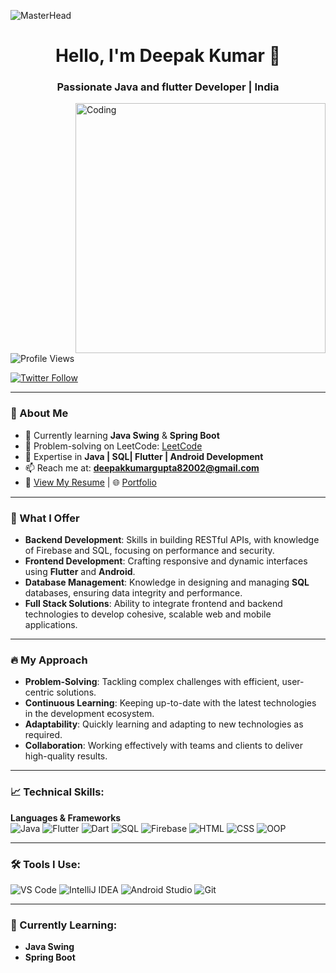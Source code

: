 ![MasterHead](https://strapi.dhiwise.com/uploads/Blog_Common_Image_Flutter_Main_Image_506048e7be.webp?w=1920&q=75)

<h1 align="center">Hello, I'm Deepak Kumar 👋</h1>
<h3 align="center">Passionate Java and flutter Developer | India</h3>

<img align="right" alt="Coding" width="400" src="https://cdn.dribbble.com/users/1162077/screenshots/3848914/programmer.gif">

<p align="left"> <img src="https://komarev.com/ghpvc/?username=deepak-sjd&label=Profile%20views&color=0e75b6&style=flat" alt="Profile Views" /> </p>

<a href="https://twitter.com/" target="blank"><img src="https://img.shields.io/twitter/follow/?logo=twitter&style=for-the-badge" alt="Twitter Follow" /></a>

---

### 🌟 About Me
- 🌱 Currently learning **Java Swing** & **Spring Boot**
- 📝 Problem-solving on LeetCode: [LeetCode](https://leetcode.com/u/Deepak74795/)
- 💬 Expertise in **Java | SQL| Flutter | Android Development**
- 📫 Reach me at: **deepakkumargupta82002@gmail.com**
- 📄 [View My Resume](https://drive.google.com/file/d/1EdTn1vG1LdB32UBEjuZhsCbWtlv7Y1JL/view?usp=sharing) | 🌐 [Portfolio](https://bento.me/deepaksd)

---

### 💼 What I Offer
- **Backend Development**: Skills in building RESTful APIs, with knowledge of Firebase and SQL, focusing on performance and security.
- **Frontend Development**: Crafting responsive and dynamic interfaces using **Flutter** and **Android**.
- **Database Management**:  Knowledge in designing and managing **SQL** databases, ensuring data integrity and performance.
- **Full Stack Solutions**: Ability to integrate frontend and backend technologies to develop cohesive, scalable web and mobile applications.
---

### 🔥 My Approach
- **Problem-Solving**: Tackling complex challenges with efficient, user-centric solutions.
- **Continuous Learning**: Keeping up-to-date with the latest technologies in the development ecosystem.
-  **Adaptability**: Quickly learning and adapting to new technologies as required.
- **Collaboration**: Working effectively with teams and clients to deliver high-quality results.

---

### 📈 Technical Skills:
**Languages & Frameworks**  
![Java](https://img.shields.io/badge/Java-ED8B00?style=for-the-badge&logo=java&logoColor=white)
![Flutter](https://img.shields.io/badge/Flutter-02569B?style=for-the-badge&logo=flutter&logoColor=white)
![Dart](https://img.shields.io/badge/Dart-0175C2?style=for-the-badge&logo=dart&logoColor=white)
![SQL](https://img.shields.io/badge/SQL-4479A1?style=for-the-badge&logo=postgresql&logoColor=white)
![Firebase](https://img.shields.io/badge/Firebase-FFCA28?style=for-the-badge&logo=firebase&logoColor=white)
![HTML](https://img.shields.io/badge/HTML-E34F26?style=for-the-badge&logo=html5&logoColor=white)
![CSS](https://img.shields.io/badge/CSS-1572B6?style=for-the-badge&logo=css3&logoColor=white)
![OOP](https://img.shields.io/badge/OOP-000000?style=for-the-badge&logo=java&logoColor=white)

---

### 🛠️ Tools I Use:
![VS Code](https://img.shields.io/badge/VS_Code-007ACC?style=for-the-badge&logo=visual-studio-code&logoColor=white)
![IntelliJ IDEA](https://img.shields.io/badge/IntelliJ_IDEA-000000?style=for-the-badge&logo=intellij-idea&logoColor=white)
![Android Studio](https://img.shields.io/badge/Android_Studio-3DDC84?style=for-the-badge&logo=android-studio&logoColor=white)
![Git](https://img.shields.io/badge/Git-F05032?style=for-the-badge&logo=git&logoColor=white)

---

### 🌱 Currently Learning:
- **Java Swing**
- **Spring Boot**
